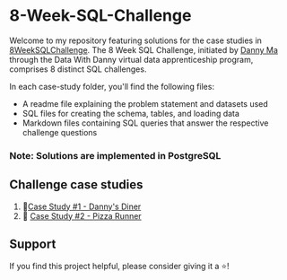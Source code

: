 # 8-Week-SQL-Challenge

Welcome to my repository featuring solutions for the case studies in [8WeekSQLChallenge](https://8weeksqlchallenge.com/). The 8 Week SQL Challenge, initiated by [Danny Ma](https://www.datawithdanny.com/) through the Data With Danny virtual data apprenticeship program, comprises 8 distinct SQL challenges.

In each case-study folder, you'll find the following files:

* A readme file explaining the problem statement and datasets used
* SQL files for creating the schema, tables, and loading data
* Markdown files containing SQL queries that answer the respective challenge questions

### Note: Solutions are implemented in PostgreSQL


## Challenge case studies

1. :ramen:[Case Study #1 - Danny's Diner](./Case%20Study%20%231%20-%20Danny's%20Diner/DannysDinerSolution.md)
2. :pizza: [Case Study #2 - Pizza Runner](./Case%20Study%20%232%20-%20Pizza%20Runner/README.md)



## Support

If you find this project helpful, please consider giving it a ⭐️!